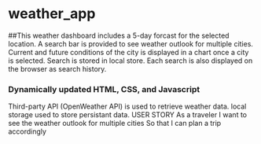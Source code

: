 # weather_app
##This weather dashboard includes a 5-day forcast for the selected location. A search bar is provided to see weather outlook for multiple cities. Current and future conditions of the city is displayed in a chart once a city is selected.
Search is stored in local store.
Each search is also displayed on the browser as search history.
### Dynamically updated HTML, CSS, and Javascript
Third-party API (OpenWeather API) is used to retrieve weather data. 
local storage used to store persistant data.
USER STORY
As a traveler
I want to see the weather outlook for multiple cities 
So that I can plan a trip accordingly
